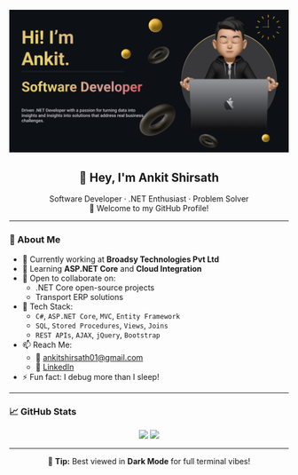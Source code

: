<p align="center">
  <img src="Make your README.png" alt="Ankit Shirsath Banner" width="1000" />
</p>

<h2 align="center">👋 Hey, I'm Ankit Shirsath</h2>

<p align="center">
  Software Developer · .NET Enthusiast · Problem Solver  
  <br>
  🚀 Welcome to my GitHub Profile!
</p>

---

### 🔧 About Me

- 💼 Currently working at **Broadsy Technologies Pvt Ltd**
- 📘 Learning **ASP.NET Core** and **Cloud Integration**
- 🤝 Open to collaborate on:
  - .NET Core open-source projects
  - Transport ERP solutions
- 💬 Tech Stack:
  - `C#`, `ASP.NET Core`, `MVC`, `Entity Framework`
  - `SQL`, `Stored Procedures`, `Views`, `Joins`
  - `REST APIs`, `AJAX`, `jQuery`, `Bootstrap`
- 📫 Reach Me:
  - 📧 [ankitshirsath01@gmail.com](mailto:ankitshirsath01@gmail.com)
  - 🔗 [LinkedIn](https://linkedin.com/in/ankit-shirsath)
- ⚡ Fun fact: I debug more than I sleep!

---

### 📈 GitHub Stats

<p align="center">
  <img src="https://github-readme-stats.vercel.app/api?username=ankitshirsath&show_icons=true&theme=tokyonight" height="150" />
  <img src="https://github-readme-streak-stats.herokuapp.com/?user=ankitshirsath&theme=tokyonight" height="150" />
</p>

---

<p align="center">
  🌙 <strong>Tip:</strong> Best viewed in <strong>Dark Mode</strong> for full terminal vibes!
</p>

